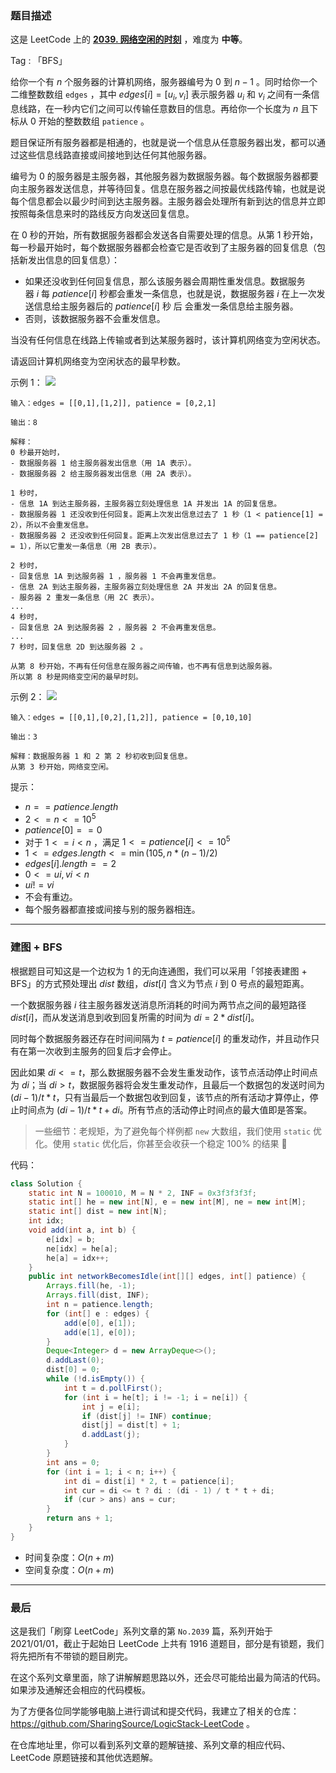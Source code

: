 ### 题目描述

这是 LeetCode 上的 **[2039. 网络空闲的时刻](https://leetcode-cn.com/problems/the-time-when-the-network-becomes-idle/solution/by-ac_oier-5txs/)** ，难度为 **中等**。

Tag : 「BFS」



给你一个有 $n$ 个服务器的计算机网络，服务器编号为 $0$ 到 $n - 1$ 。同时给你一个二维整数数组 `edges` ，其中 $edges[i] = [u_i, v_i]$ 表示服务器 $u_i$ 和 $v_i$ 之间有一条信息线路，在一秒内它们之间可以传输任意数目的信息。再给你一个长度为 $n$ 且下标从 $0$ 开始的整数数组 `patience` 。

题目保证所有服务器都是相通的，也就是说一个信息从任意服务器出发，都可以通过这些信息线路直接或间接地到达任何其他服务器。

编号为 $0$ 的服务器是主服务器，其他服务器为数据服务器。每个数据服务器都要向主服务器发送信息，并等待回复。信息在服务器之间按最优线路传输，也就是说每个信息都会以最少时间到达主服务器。主服务器会处理所有新到达的信息并立即按照每条信息来时的路线反方向发送回复信息。

在 $0$ 秒的开始，所有数据服务器都会发送各自需要处理的信息。从第 $1$ 秒开始，每一秒最开始时，每个数据服务器都会检查它是否收到了主服务器的回复信息（包括新发出信息的回复信息）：

* 如果还没收到任何回复信息，那么该服务器会周期性重发信息。数据服务器 $i$ 每 $patience[i]$ 秒都会重发一条信息，也就是说，数据服务器 $i$ 在上一次发送信息给主服务器后的 $patience[i]$ 秒 后 会重发一条信息给主服务器。
* 否则，该数据服务器不会重发信息。

当没有任何信息在线路上传输或者到达某服务器时，该计算机网络变为空闲状态。

请返回计算机网络变为空闲状态的最早秒数。

示例 1：
![](https://assets.leetcode.com/uploads/2021/09/22/quiet-place-example1.png)
```
输入：edges = [[0,1],[1,2]], patience = [0,2,1]

输出：8

解释：
0 秒最开始时，
- 数据服务器 1 给主服务器发出信息（用 1A 表示）。
- 数据服务器 2 给主服务器发出信息（用 2A 表示）。

1 秒时，
- 信息 1A 到达主服务器，主服务器立刻处理信息 1A 并发出 1A 的回复信息。
- 数据服务器 1 还没收到任何回复。距离上次发出信息过去了 1 秒（1 < patience[1] = 2），所以不会重发信息。
- 数据服务器 2 还没收到任何回复。距离上次发出信息过去了 1 秒（1 == patience[2] = 1），所以它重发一条信息（用 2B 表示）。

2 秒时，
- 回复信息 1A 到达服务器 1 ，服务器 1 不会再重发信息。
- 信息 2A 到达主服务器，主服务器立刻处理信息 2A 并发出 2A 的回复信息。
- 服务器 2 重发一条信息（用 2C 表示）。
...
4 秒时，
- 回复信息 2A 到达服务器 2 ，服务器 2 不会再重发信息。
...
7 秒时，回复信息 2D 到达服务器 2 。

从第 8 秒开始，不再有任何信息在服务器之间传输，也不再有信息到达服务器。
所以第 8 秒是网络变空闲的最早时刻。
```
示例 2：
![](https://assets.leetcode.com/uploads/2021/09/04/network_a_quiet_place_2.png)
```
输入：edges = [[0,1],[0,2],[1,2]], patience = [0,10,10]

输出：3

解释：数据服务器 1 和 2 第 2 秒初收到回复信息。
从第 3 秒开始，网络变空闲。
```

提示：
* $n == patience.length$
* $2 <= n <= 10^5$
* $patience[0] == 0$
* 对于 $1 <= i < n$ ，满足 $1 <= patience[i] <= 10^5$
* $1 <= edges.length <= \min(105, n * (n - 1) / 2)$
* $edges[i].length == 2$
* $0 <= ui, vi < n$
* $ui != vi$
* 不会有重边。
* 每个服务器都直接或间接与别的服务器相连。

---

### 建图 + BFS

根据题目可知这是一个边权为 $1$ 的无向连通图，我们可以采用「邻接表建图 + BFS」的方式预处理出 $dist$ 数组，$dist[i]$ 含义为节点 $i$ 到 $0$ 号点的最短距离。

一个数据服务器 $i$ 往主服务器发送消息所消耗的时间为两节点之间的最短路径 $dist[i]$，而从发送消息到收到回复所需的时间为 $di = 2 * dist[i]$。

同时每个数据服务器还存在时间间隔为 $t = patience[i]$ 的重发动作，并且动作只有在第一次收到主服务的回复后才会停止。

因此如果 $di <= t$，那么数据服务器不会发生重发动作，该节点活动停止时间点为 $di$；当 $di > t$，数据服务器将会发生重发动作，且最后一个数据包的发送时间为 $(di - 1) / t * t$，只有当最后一个数据包收到回复，该节点的所有活动才算停止，停止时间点为 $(di - 1) / t * t + di$。所有节点的活动停止时间点的最大值即是答案。

> 一些细节：老规矩，为了避免每个样例都 `new` 大数组，我们使用 `static` 优化。使用 `static` 优化后，你甚至会收获一个稳定 $100$% 的结果 🤣

代码：
```Java
class Solution {
    static int N = 100010, M = N * 2, INF = 0x3f3f3f3f;
    static int[] he = new int[N], e = new int[M], ne = new int[M];
    static int[] dist = new int[N];
    int idx;
    void add(int a, int b) {
        e[idx] = b;
        ne[idx] = he[a];
        he[a] = idx++;
    }
    public int networkBecomesIdle(int[][] edges, int[] patience) {
        Arrays.fill(he, -1);
        Arrays.fill(dist, INF);
        int n = patience.length;
        for (int[] e : edges) {
            add(e[0], e[1]);
            add(e[1], e[0]);
        }
        Deque<Integer> d = new ArrayDeque<>();
        d.addLast(0);
        dist[0] = 0;
        while (!d.isEmpty()) {
            int t = d.pollFirst();
            for (int i = he[t]; i != -1; i = ne[i]) {
                int j = e[i];
                if (dist[j] != INF) continue;
                dist[j] = dist[t] + 1;
                d.addLast(j);
            }
        }
        int ans = 0;
        for (int i = 1; i < n; i++) {
            int di = dist[i] * 2, t = patience[i];
            int cur = di <= t ? di : (di - 1) / t * t + di;
            if (cur > ans) ans = cur;
        }
        return ans + 1;
    }
}
```
* 时间复杂度：$O(n + m)$
* 空间复杂度：$O(n + m)$

---

### 最后

这是我们「刷穿 LeetCode」系列文章的第 `No.2039` 篇，系列开始于 2021/01/01，截止于起始日 LeetCode 上共有 1916 道题目，部分是有锁题，我们将先把所有不带锁的题目刷完。

在这个系列文章里面，除了讲解解题思路以外，还会尽可能给出最为简洁的代码。如果涉及通解还会相应的代码模板。

为了方便各位同学能够电脑上进行调试和提交代码，我建立了相关的仓库：https://github.com/SharingSource/LogicStack-LeetCode 。

在仓库地址里，你可以看到系列文章的题解链接、系列文章的相应代码、LeetCode 原题链接和其他优选题解。

